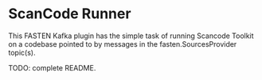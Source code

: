 # ScanCode Runner

This FASTEN Kafka plugin has the simple task of running Scancode Toolkit on a codebase pointed to by messages in the fasten.SourcesProvider topic(s).

TODO: complete README.
